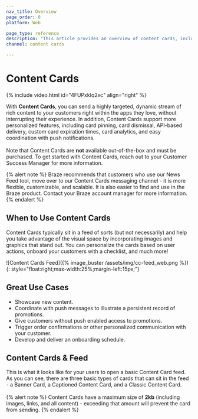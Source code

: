 ```yaml
---
nav_title: Overview
page_order: 0
platform: Web

page_type: reference
description: "This article provides an overview of content cards, including use cases and important considerations."
channel: content cards

---
```


# Content Cards 
{% include video.html id="4FUPxkIq2xc" align="right" %}

With **Content Cards**, you can send a highly targeted, dynamic stream of rich content to your customers right within the apps they love, without interrupting their experience. In addition, Content Cards support more personalized features, including card pinning, card dismissal, API-based delivery, custom card expiration times, card analytics, and easy coordination with push notifications. <br><br>Note that Content Cards are __not__ available out-of-the-box and must be purchased. To get started with Content Cards, reach out to your Customer Success Manager for more information.

{% alert note %}
Braze recommends that customers who use our News Feed tool, move over to our Content Cards messaging channel - it is more flexible, customizable, and scalable. It is also easier to find and use in the Braze product. Contact your Braze account manager for more information.
{% endalert %}

## When to Use Content Cards

Content Cards typically sit in a feed of sorts (but not necessarily) and help you take advantage of the visual space by incorporating images and graphics that stand out. You can personalize the cards based on user actions, onboard your customers with a checklist, and much more!

![Content Cards Feed]({% image_buster /assets/img/cc-feed_web.png %}){: style="float:right;max-width:25%;margin-left:15px;"}

## Great Use Cases

- Showcase new content.
- Coordinate with push messages to illustrate a persistent record of promotions.
- Give customers without push enabled access to promotions.
- Trigger order confirmations or other personalized communication with your customer.
- Develop and deliver an onboarding schedule.

## Content Cards & Feed

This is what it looks like for your users to open a basic Content Card feed. As you can see, there are three basic types of cards that can sit in the feed - a Banner Card, a Captioned Content Card, and a Classic Content Card.
<br><br>
{% alert note %}
Content Cards have a maximum size of **2kb** (including images, links, and all content) - exceeding that amount will prevent the card from sending.
{% endalert %}

